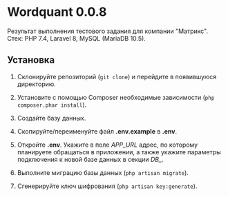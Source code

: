 # Wordquant 0.0.8

Результат выполнения тестового задания для компании "Матрикс". Стек: PHP 7.4, Laravel 8, MySQL (MariaDB 10.5).

## Установка

1. Склонируйте репозиторий (`git clone`) и перейдите в появившуюся директорию.

2. Установите с помощью Composer необходимые зависимости (`php composer.phar install`).

3. Создайте базу данных.

4. Скопируйте/переименуйте файл **.env.example** в **.env**.

5. Откройте **.env**. Укажите в поле *APP_URL* адрес, по которому планируете обращаться в приложении, а также укажите параметры подключения к новой базе данных в секции *DB_*.

6. Выполните миграцию базы данных (`php artisan migrate`).

7. Сгенерируйте ключ шифрования (`php artisan key:generate`).
